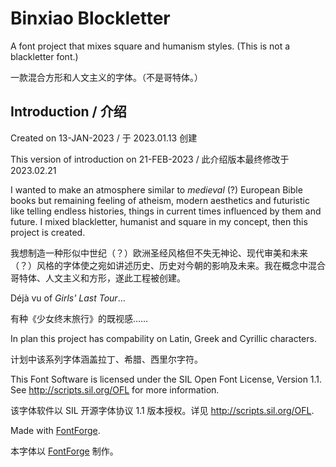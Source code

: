 # Binxiao Blockletter

A font project that mixes square and humanism styles. (This is not a blackletter font.)

一款混合方形和人文主义的字体。（不是哥特体。）

## Introduction / 介绍

Created on 13-JAN-2023 / 于 2023.01.13 创建

This version of introduction on 21-FEB-2023 / 此介绍版本最终修改于 2023.02.21

I wanted to make an atmosphere similar to *medieval* (?) European Bible books but remaining feeling of atheism, modern aesthetics and futuristic like telling endless histories, things in current times influenced by them and future. I mixed blackletter, humanist and square in my concept, then this project is created.

我想制造一种形似中世纪（？）欧洲圣经风格但不失无神论、现代审美和未来（？）风格的字体使之宛如讲述历史、历史对今朝的影响及未来。我在概念中混合哥特体、人文主义和方形，遂此工程被创建。

Déjà vu of *Girls' Last Tour*…

有种《少女终末旅行》的既视感……

In plan this project has compability on Latin, Greek and Cyrillic characters.

计划中该系列字体涵盖拉丁、希腊、西里尔字符。

This Font Software is licensed under the SIL Open Font License, Version 1.1. See http://scripts.sil.org/OFL for more information.

该字体软件以 SIL 开源字体协议 1.1 版本授权。详见 http://scripts.sil.org/OFL.

Made with [FontForge](https://github.com/fontforge/fontforge).

本字体以 [FontForge](https://github.com/fontforge/fontforge) 制作。
